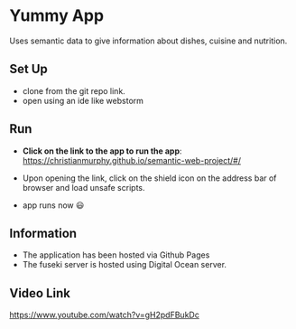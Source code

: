 # Yummy App

Uses semantic data to give information about dishes, cuisine and nutrition.

Set Up
-----------
- clone from the git repo link.
- open using an ide like webstorm

Run
---------

- **Click on the link to the app to run the app**: https://christianmurphy.github.io/semantic-web-project/#/

- Upon opening the link, click on the shield icon on the address bar of browser and load unsafe scripts. 

- app runs now :smiley:

Information
-------------
- The application has been hosted via Github Pages
- The fuseki server is hosted using Digital Ocean server.

Video Link
-------------
https://www.youtube.com/watch?v=gH2pdFBukDc
